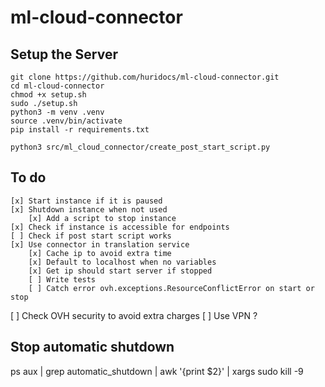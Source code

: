 # ml-cloud-connector

<h2>Setup the Server</h2>

```
git clone https://github.com/huridocs/ml-cloud-connector.git
cd ml-cloud-connector
chmod +x setup.sh
sudo ./setup.sh
python3 -m venv .venv
source .venv/bin/activate
pip install -r requirements.txt

python3 src/ml_cloud_connector/create_post_start_script.py
```

<h2>To do</h2>

    [x] Start instance if it is paused
    [x] Shutdown instance when not used
        [x] Add a script to stop instance
    [x] Check if instance is accessible for endpoints
    [ ] Check if post start script works
    [x] Use connector in translation service
        [x] Cache ip to avoid extra time
        [x] Default to localhost when no variables
        [x] Get ip should start server if stopped
        [ ] Write tests
        [ ] Catch error ovh.exceptions.ResourceConflictError on start or stop
[ ] Check OVH security to avoid extra charges
        [ ] Use VPN ? 


<h2>Stop automatic shutdown</h2>

ps aux  |  grep automatic_shutdown  |  awk '{print $2}'  |  xargs sudo kill -9